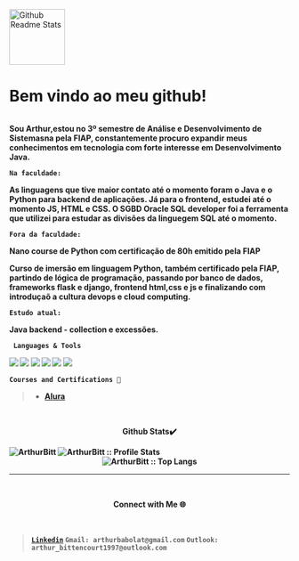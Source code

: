 <div style="display: inline-block">
 <img  width="100px" src="https://play-lh.googleusercontent.com/S70rI7VrwLic7_p-ax7iAOOopQhcPCzmqyLe5RLJmApTpkgTRaCwWsTNN1Uv1t_t3Pp5=w240-h480-rw"  alt="Github Readme Stats"/> <h1><strong>Bem vindo ao meu github!</h1>
</div>

 <p>Sou Arthur,estou no 3º semestre de Análise e Desenvolvimento de Sistemasna pela FIAP, constantemente procuro expandir meus conhecimentos em tecnologia com forte interesse em Desenvolvimento Java.

```Na faculdade:```

 As linguagens que tive maior contato até o momento foram o Java e o Python para backend de aplicações. Já para o frontend, estudei até o momento JS, HTML e CSS. O SGBD Oracle SQL developer foi a ferramenta que utilizei para estudar as divisões da linguegem SQL até o momento. 

```Fora da faculdade:```

 Nano course de Python com certificação de 80h emitido pela FIAP 

 Curso de imersão em linguagem Python, também certificado pela FIAP, partindo de lógica de programação, passando por banco de dados, frameworks flask e django, frontend html,css e js e finalizando com introduçaõ a cultura devops e cloud computing.

```Estudo atual: ```

 Java backend - collection e excessões.
 
``` Languages & Tools```
<br>
 <div style="display: inline-block;">
  
  <img src="https://img.shields.io/badge/HTML-e06b12?style=for-the-badge&logo=html5&logoColor=white" />
  <img src="https://img.shields.io/badge/CSS-1283e0?&style=for-the-badge&logo=css3&logoColor=white" />
  <img src="https://img.shields.io/badge/Java-022047?style=for-the-badge&logo=Java&logoColor="/>
  <img src="https://img.shields.io/badge/Oracle DB-white?style=for-the-badge&logo=Oracle&logoColor=red"/>
  <img src="https://img.shields.io/badge/bootstrap-purple?style=for-the-badge&logo=bootstrap&logoColor=white"/>
  <img src="https://img.shields.io/badge/Intellij-black?style=for-the-badge&logo=JETbrains&logoColor=white"/>
  
</div>
<br>

  ``` Courses and Certifications 📜 ```
  <br>
   
  > - [Alura](https://cursos.alura.com.br/user/arthur-bittencourt1997)

</div>

<br>
  
<p align = 'center'>Github Stats✔️</p>
<div style= 'display: inline block'>
<img src="https://github-readme-streak-stats.herokuapp.com/?user=ArthurBitt&show_icons=true&theme=tokyonight" alt="ArthurBitt" />
<img src="https://github-readme-stats.vercel.app/api?username=ArthurBitt&show_icons=true&theme=tokyonight" alt="ArthurBitt :: Profile Stats" />
<div align="center"><img align="center" src="https://github-readme-stats.vercel.app/api/top-langs/?username=ArthurBitt&langs_count=10&theme=tokyonight&layout=compact" alt="ArthurBitt :: Top Langs" /></div>
</div>

<hr>
<br>
<p align="center">Connect with Me 🌐</p>
<br>

><a href = "https://www.linkedin.com/in/arthur-bittencourt-34b12922a"> ```Linkedin```</a>
>```Gmail: arthurbabolat@gmail.com```
>```Outlook: arthur_bittencourt1997@outlook.com```






 

  



